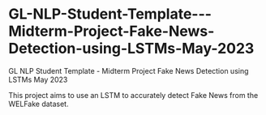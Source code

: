 # GL-NLP-Student-Template---Midterm-Project-Fake-News-Detection-using-LSTMs-May-2023
GL NLP Student Template - Midterm Project Fake News Detection using LSTMs May 2023

This project aims to use an LSTM to accurately detect Fake News from the WELFake dataset.
